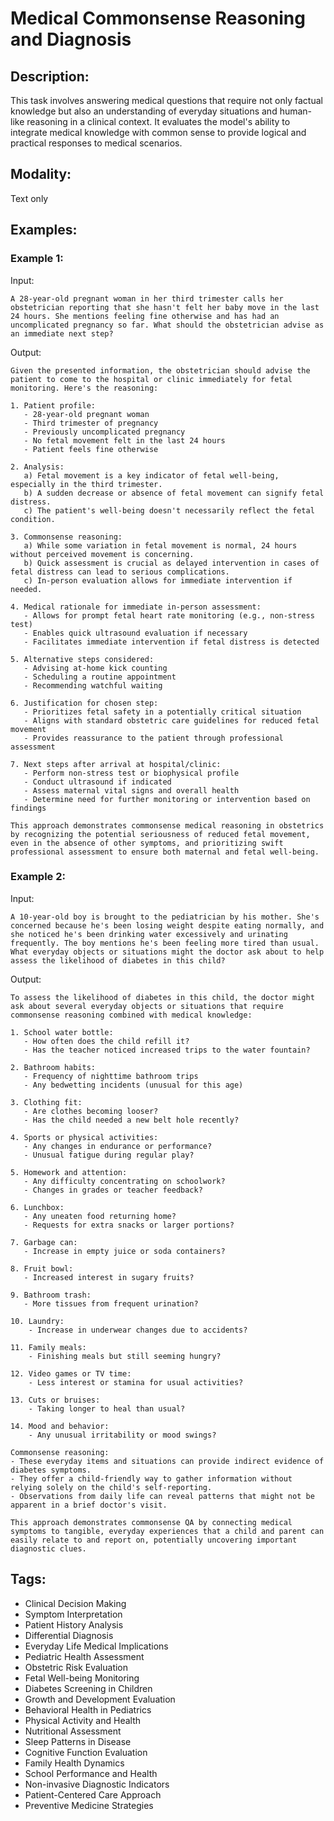 # Medical Commonsense Reasoning and Diagnosis

## Description:
This task involves answering medical questions that require not only factual knowledge but also an understanding of everyday situations and human-like reasoning in a clinical context. It evaluates the model's ability to integrate medical knowledge with common sense to provide logical and practical responses to medical scenarios.

## Modality:
Text only

## Examples:

### Example 1:

Input:

```
A 28-year-old pregnant woman in her third trimester calls her obstetrician reporting that she hasn't felt her baby move in the last 24 hours. She mentions feeling fine otherwise and has had an uncomplicated pregnancy so far. What should the obstetrician advise as an immediate next step?
```

Output:

```
Given the presented information, the obstetrician should advise the patient to come to the hospital or clinic immediately for fetal monitoring. Here's the reasoning:

1. Patient profile:
   - 28-year-old pregnant woman
   - Third trimester of pregnancy
   - Previously uncomplicated pregnancy
   - No fetal movement felt in the last 24 hours
   - Patient feels fine otherwise

2. Analysis:
   a) Fetal movement is a key indicator of fetal well-being, especially in the third trimester.
   b) A sudden decrease or absence of fetal movement can signify fetal distress.
   c) The patient's well-being doesn't necessarily reflect the fetal condition.

3. Commonsense reasoning:
   a) While some variation in fetal movement is normal, 24 hours without perceived movement is concerning.
   b) Quick assessment is crucial as delayed intervention in cases of fetal distress can lead to serious complications.
   c) In-person evaluation allows for immediate intervention if needed.

4. Medical rationale for immediate in-person assessment:
   - Allows for prompt fetal heart rate monitoring (e.g., non-stress test)
   - Enables quick ultrasound evaluation if necessary
   - Facilitates immediate intervention if fetal distress is detected

5. Alternative steps considered:
   - Advising at-home kick counting
   - Scheduling a routine appointment
   - Recommending watchful waiting

6. Justification for chosen step:
   - Prioritizes fetal safety in a potentially critical situation
   - Aligns with standard obstetric care guidelines for reduced fetal movement
   - Provides reassurance to the patient through professional assessment

7. Next steps after arrival at hospital/clinic:
   - Perform non-stress test or biophysical profile
   - Conduct ultrasound if indicated
   - Assess maternal vital signs and overall health
   - Determine need for further monitoring or intervention based on findings

This approach demonstrates commonsense medical reasoning in obstetrics by recognizing the potential seriousness of reduced fetal movement, even in the absence of other symptoms, and prioritizing swift professional assessment to ensure both maternal and fetal well-being.
```

### Example 2:

Input:

```
A 10-year-old boy is brought to the pediatrician by his mother. She's concerned because he's been losing weight despite eating normally, and she noticed he's been drinking water excessively and urinating frequently. The boy mentions he's been feeling more tired than usual. What everyday objects or situations might the doctor ask about to help assess the likelihood of diabetes in this child?
```

Output:

```
To assess the likelihood of diabetes in this child, the doctor might ask about several everyday objects or situations that require commonsense reasoning combined with medical knowledge:

1. School water bottle:
   - How often does the child refill it?
   - Has the teacher noticed increased trips to the water fountain?

2. Bathroom habits:
   - Frequency of nighttime bathroom trips
   - Any bedwetting incidents (unusual for this age)

3. Clothing fit:
   - Are clothes becoming looser?
   - Has the child needed a new belt hole recently?

4. Sports or physical activities:
   - Any changes in endurance or performance?
   - Unusual fatigue during regular play?

5. Homework and attention:
   - Any difficulty concentrating on schoolwork?
   - Changes in grades or teacher feedback?

6. Lunchbox:
   - Any uneaten food returning home?
   - Requests for extra snacks or larger portions?

7. Garbage can:
   - Increase in empty juice or soda containers?

8. Fruit bowl:
   - Increased interest in sugary fruits?

9. Bathroom trash:
   - More tissues from frequent urination?

10. Laundry:
    - Increase in underwear changes due to accidents?

11. Family meals:
    - Finishing meals but still seeming hungry?

12. Video games or TV time:
    - Less interest or stamina for usual activities?

13. Cuts or bruises:
    - Taking longer to heal than usual?

14. Mood and behavior:
    - Any unusual irritability or mood swings?

Commonsense reasoning:
- These everyday items and situations can provide indirect evidence of diabetes symptoms.
- They offer a child-friendly way to gather information without relying solely on the child's self-reporting.
- Observations from daily life can reveal patterns that might not be apparent in a brief doctor's visit.

This approach demonstrates commonsense QA by connecting medical symptoms to tangible, everyday experiences that a child and parent can easily relate to and report on, potentially uncovering important diagnostic clues.
```

## Tags:
- Clinical Decision Making
- Symptom Interpretation
- Patient History Analysis
- Differential Diagnosis
- Everyday Life Medical Implications
- Pediatric Health Assessment
- Obstetric Risk Evaluation
- Fetal Well-being Monitoring
- Diabetes Screening in Children
- Growth and Development Evaluation
- Behavioral Health in Pediatrics
- Physical Activity and Health
- Nutritional Assessment
- Sleep Patterns in Disease
- Cognitive Function Evaluation
- Family Health Dynamics
- School Performance and Health
- Non-invasive Diagnostic Indicators
- Patient-Centered Care Approach
- Preventive Medicine Strategies
